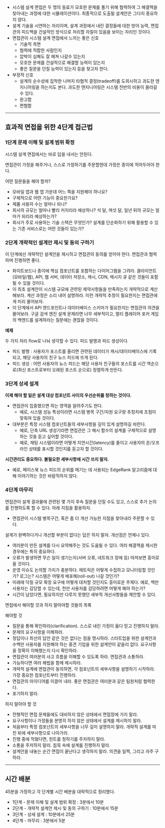 - 시스템 설계 면접은 두 명의 동료가 모호한 문제를 풀기 위해 협력하여 그 해결책을 찾아내는 과정에 대한 시뮬레이션이다. 최종적으로 도출될 설계안은 그다지 중요하지 않다.
- 설계 기술을 시연하는 자리이며, 설계 과정에서 내린 결정들에 대한 방어 능력, 면접관의 피드백을 건설적인 방식으로 처리할 자질이 있음을 보이는 자리인 것이다.
- 면접관이 시스템 설계 면접에서 느끼는 좋은 신호
    - 기술적 측면
    - 협력에 적합한 사람인지
    - 압박이 심해도 잘 헤쳐 나갈수 있는지
    - 모호한 문제를 건설적으로 해결할 능력이 있는지
    - 좋은 질문을 던질 능력이 있는지 등을 찾고자 한다.
- 부정적 신호
    - 설계의 순수성에 집착한 나머지 타협적 결정(tradeoff)를 도외시하고 과도한 엔지니어링을 하는지도 본다. 과도한 엔지니어링은 시스템 전반의 비용이 올라갈 수 있다.
    - 완고함
    - 편협함

---

## 효과적 면접을 위한 4단계 접근법

### 1단계 문제 이해 및 설계 범위 확정

시스템 설계 면접에서는 바로 답을 내서는 안된다.

면접관이 가정을 해주거나, 스스로 가정하기를 주문할텐데 가정은 종이에 적어두어야 한다.

어떤 질문들을 해야 할까?

- 모바일 앱과 웹 앱 가운데 어느 쪽을 지원해야 하나요?
- 구체적으로 어떤 기능이 중요한가요?
- 제품 사용자 수는 얼마나 되나?
- 회사의 규모는 얼마나 빨리 커지리라 예상하나? 석 달, 여섯 달, 일년 뒤의 규모는 얼마가 되리라 예상하는가?
- 회사가 주로 사용하는 기술 스택은 무엇인가? 설계를 단순화하기 위해 활용할 수 있는 기존 서비스로는 어떤 것들이 있는가?

### 2단계 개략적인 설계안 제시 및 동의 구하기

이 단계에선 개략적인 설계안을 제시하고 면접관의 동의를 얻어야 한다. 면접관과 협력하며 진행하면 좋다.

- 화이트보드나 종이에 핵심 컴포넌트를 포함하는 다이어그램을 그려라. 클라이언트(모바일/웹), API, 웹 서버, 데이터 저장소, 캐시, CDN, 메시지 큐 같은 것들이 포함될 수 있을 것이다.
- 이 최초 설계안이 시스템 규모에 관련된 제약사항들을 만족하는지 개략적으로 계산해보라. 계산 과정은 소리 내어 설명하라. 이런 개략적 추정이 필요한지는 면접관에게 미리 물어보자.
- 이 단계에서 API 엔드포인트나 데이터베이스 스키마가 필요한지는 면접관의 의견을 물어보라. 구글 검색 엔진 설계 문제라면 너무 세부적이고, 멀티 플레이어 포커 게임의 백엔드를 설계하라는 질문에는 괜찮을 것이다.

**예제**

두 가지 처리 flow로 나눠 생각할 수 있다. 피드 발행과 피드 생성이다.

- 피드 발행 : 사용자가 포스트를 올리면 관련된 데이터가 캐시/데이터베이스에 기록되고, 해당 사용자의 친구 뉴스 피드에 뜨게 된다.
- 피드 생성 : 어떤 사용자의 뉴스 피드는 해당 사용자 친구들의 포스트를 시간 역순으로(최신 포스트로부터 오래된 포스트 순으로) 정렬하게 만든다.

### 3단계 상세 설계

**이제 해야 할 일은 설계 대상 컴포넌트 사이의 우선순위를 정하는 것이다.**

- 면접관이 집중했으면 하는 영역을 알려주기도 한다.
    - 예로, 시스템 성능 특성이라면 시스템 병목 구간/자원 요구량 추정치에 초점이 맞춰져 있을 것이다.
- 대부분은 특정 시스템 컴포넌트들의 세부사항을 깊이 있게 설명하길 바란다.
    - 예로, 단축 URL 생성기라면 면접관은 그 해시 함수의 설계를 구체적으로 설명하는 것을 듣고 싶어할 것이다.
    - 예로, 채팅 시스템이라면 어떻게 지연시간(latency)를 줄이고 사용자의 온/오프라인 상태를 표시할 것인지를 듣고자 할 것이다.

**시간관리도 중요하다. 불필요한 세부사항에 시간 쓰지 말자.**

- 예로, 페이스북 뉴스 피드의 순위를 메기는 데 사용되는 EdgeRank 알고리즘에 대해 이야기하는 것은 바람직하지 않다.

### 4단계 마무리

면접관이 설계 결과물에 관련된 몇 가지 후속 질문을 던질 수도 있고, 스스로 추가 논의를 진행하도록 할 수 있다. 아래 지침을 활용하자.

- 면접관이 시스템 병목구간, 혹은 좀 더 개선 가능한 지점을 찾아내라 주문할 수 있다.

설계가 완벽하다거나 개선할 부분이 없다는 답은 하지 말자. 개선점은 언제나 있다.

- 여러분이 만든 설계를 다시 요약해주는 것도 도움될 수 있다. 여러 해결책을 제시한 경우에는 특히 중요하다.
- 오류가 발생하면 무슨 일이 생기는지(서버 오류, 네트워크 장애 등) 따져보면 흥미로울 것이다.
- 운영 이슈도 논의할 가치가 충분하다. 메트릭은 어떻게 수집하고 모니터링할 것인가? 로그는? 시스템은 어떻게 배포해(roll-out) 나갈 것인가?
- 미래에 닥칠 규모 확장 요구에 어떻게 대처할 것인지도 흥미로운 주제다. 예로, 백만 사용자는 감당할 수 있는데, 천만 사용자를 감당하려면 어떻게 해야 하는가?
- 시간이 남았다면, 필요하지만 다루지 못했던 세부적 개선사항들을 제안할 수 있다.

면접에서 해야할 것과 하지 말아야할 것들의 목록

해야할 것

- 질문을 통해 확인하라(clarification). 스스로 내린 가정이 옳다 믿고 진행하지 말라.
- 문제의 요구사항을 이해하라.
- 정답이나 최선의 답안 같은 것은 없다는 점을 명시하라. 스타트업을 위한 설계안과 수백만 사용자를 지원해야 하는 중견 기업을 위한 설계안이 같을리 없다. 요구사항을 정확히 이해했는지 다시 확인하라.
- 면접관이 여러분의 사고 흐름을 이해할 수 있도록 하라. 면접관과 소통하라.
- 가능하다면 여러 해법을 함께 제시하라.
- 개략적 설계에 면접관이 동의하면, 각 컴포넌트의 세부사항을 설명하기 시작하라. 가장 중요한 컴포넌트부터 진행하라.
- 면접관의 아이디어를 이끌어 내라. 좋은 면접관은 여러분과 같은 팀원처럼 협력한다.
- 포기하지 말라.

하지 말아야 할 것

- 전형적인 면접 문제들에도 대비하지 않은 상태에서 면접장에 가지 말라.
- 요구사항이나 가정들을 분명히 하지 않은 상태에서 설계를 제시하지 말라.
- 처음부터 특정 컴포넌트의 세부사항을 너무 깊이 설명하지 말라. 개략적 설계를 마친 뒤에 세부사항으로 나아가라.
- 진행 중에 막혔다면, 힌트를 청하기를 주저하지 말라.
- 소통을 주저하지 말라. 침묵 속에 설계를 진행하지 말라.
- 설계안을 내놓는 순간 면접이 끝난다고 생각하지 말라. 의견을 일찍, 그리고 자주 구하라.

---

## 시간 배분

45분을 가정하고 각 단계별 시간 배분을 대략적으로 정리했다.

- 1단계 - 문제 이해 및 설계 범위 확정 : 3분에서 10분
- 2단계 - 개략적 설계안 제시 및 동의 구하기 : 10분에서 15분
- 3단계 - 상세 설계 : 10분에서 25분
- 4단계 - 마무리 : 3분에서 5분